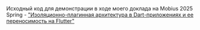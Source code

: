 Исходный код для демонстрации в ходе моего доклада на Mobius 2025 Spring - ["Изоляционно-плагинная архитектура в Dart-приложениях и ее переносимость на Flutter"](https://mobiusconf.com/talks/2b00e06c472e43c89dd8cf77a78aeef6/?referer=%2F)
